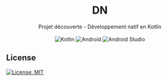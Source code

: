 <h1 align="center">
    DN
</h1>
<p align="center">
    Projet découverte - Développement natif en Kotlin<br><br>
    <img alt="Kotlin" src="https://img.shields.io/badge/Kotlin-B125EA?style=for-the-badge&logo=kotlin&logoColor=white">
    <img alt="Android" src="https://img.shields.io/badge/Android-3DDC84?style=for-the-badge&logo=android&logoColor=white">
    <img alt="Android Studio" src="https://img.shields.io/badge/Android_Studio-3DDC84?style=for-the-badge&logo=android-studio&logoColor=white">
</p>

## License
[![License: MIT](https://img.shields.io/badge/License-MIT-brightgreen.svg)](https://choosealicense.com/licenses/mit/)
